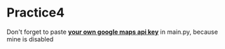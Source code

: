 # Practice4
Don't forget to paste [**your own google maps api key**](https://console.cloud.google.com/google/maps-apis/credentials) in main.py, because mine is disabled
